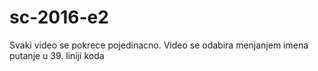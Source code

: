 # sc-2016-e2

Svaki video se pokrece pojedinacno. Video se odabira menjanjem imena putanje u 39. liniji koda
